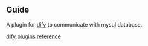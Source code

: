 ## Guide
A plugin for [dify](https://github.com/langgenius/dify) to communicate with mysql database.

[dify plugins reference](https://docs.dify.ai/plugins/introduction)
